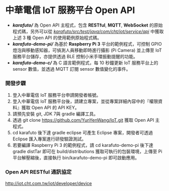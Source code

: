 # 中華電信 IoT 服務平台 Open API
 - ***karafuto/*** 為 Open API 主程式，包含 **RESTful**, **MQTT**, **WebSocket** 的原始程式碼，另外可以從 *[karafuto/src/test/java/com/cht/iot/service/api](https://github.com/YunYenWang/IoT/tree/master/karafuto/src/test/java/com/cht/iot/service/api)* 中獲取上述 3 種 Open API 的使用範例原始程式碼。
 - ***karafuto-demo-pi/*** 為基於 **Raspberry Pi 3** 平台的範例程式，可控制 GPIO 燈泡與移動感知器，可偵測人員移動即時進行攝影 (Pi Camera) 並上傳至 IoT 服務平台儲存，亦提供透過 BLE 控制小米手環振動提醒的功能。
 - ***karafuto-demo-c/*** 為 C 語言範例程式，每 10 秒鐘更新 IoT 服務平台上的 sensor 數值，並透過 MQTT 訂閱 sensor 數值變化的事件。

### 開發步驟
 1. 登入中華電信 IoT 服務平台申請開發者帳號。
 2. 登入中華電信 IoT 服務平台後，請建立專案，並從專案詳細內容中的『權限資料』獲取 Open API 的 API KEY。
 3. 請預先安裝 git, JDK 7與 gradle 編譯工具。
 4. 透過 git clone https://github.com/YunYenWang/IoT.git 獲取 Open API 主程式。
 5. cd karafuto 後下達 gradle eclipse 可產生 Eclipse 專案，開發者可透過 Eclipse 匯入專案進行研發驗證測試。
 6. 若要編譯 Raspberry Pi 3 的範例程式，請 cd karafuto-demo-pi 後下達 gradle distTar 即可在 build/distributions 獲取可執行的包裝環境，上傳至 Pi 平台解壓縮後，直接執行 bin/karafuto-demo-pi 即可啟動應用。

### Open API RESTful 通訊協定
  http://iot.cht.com.tw/iot/developer/device
  
